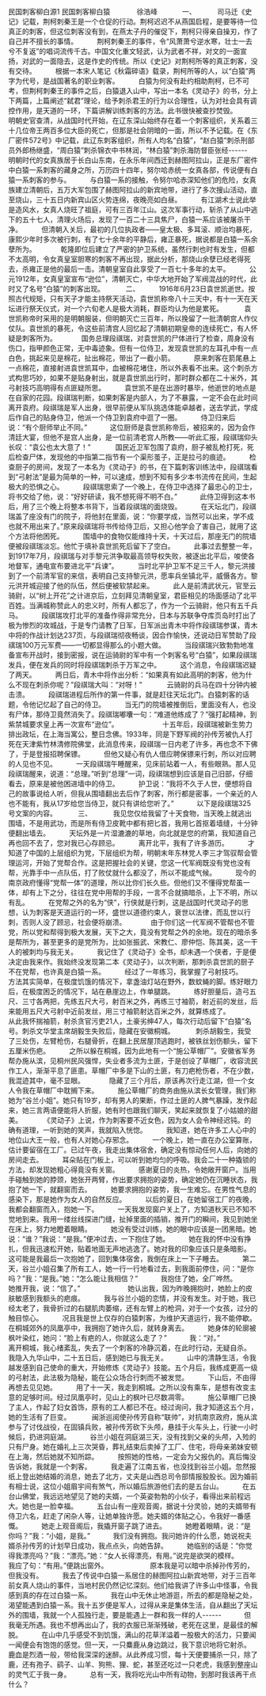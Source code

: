 民国刺客柳白源1
民国刺客柳白猿 　 　　 徐浩峰　 　　 一、　 　　 司马迁《史记》记载，荆柯刺秦王是一个仓促的行动。荆柯迟迟不从燕国启程，是要等待一位真正的刺客，但这位刺客没有到，在燕太子丹的催促下，荆柯只得亲自操刃，作了自己并不擅长的事情。　  　　荆柯刺秦王的事件，令“风萧萧兮逆水寒，壮士一去兮不复返”的唱词流传千古。中国文化重文轻武，认为武者不祥，对文的一面宣扬，对武的一面隐去，这是作史的传统。所以《史记》对荆柯所等的真正刺客，没有交待。　  　　根据一本宋人笔记《秋霜碎语》载录，荆柯所等的人，以“白猿”两字为代号，是战国著名的职业刺客。　  　　白猿为何没有赴约相助荆柯，已不可考，但荆柯刺秦王的事件之后，白猿退入山中，写出一本名《灵动子》的书，分上下两篇，上篇阐述“弑君”理论，给予刺杀君王的行为以合理性，认为对社会具有调控作用，是天道的一环，下篇讲解训练刺客的方法。此书很快被查抄焚毁。　  　　明朝史官查清，从战国时代开始，在辽东深山始终存在着一个刺客组织，关系着三十几位帝王两百多位大臣的死亡，但那是社会阴暗的一面，所以不予记载。在《东厂密件572号》中记载，此辽东刺客组织，所有人均名“白猿”，“赵白猿”刺杀刑部员外郎杨继盛，“周白猿”刺杀锦衣中书林润，“林白猿”刺杀海防督臣张经------　  　　明朝时代的女真族居于长白山东南，在永乐年间西迁到赫图阿拉山，正是东厂密件中白猿一系刺客的藏身之所，万历四十四年，努尔哈赤统一女真各部，传说便有白猿一系刺客的参与。　  　　与白猿一系的接触，令努尔哈赤深知他们的危险，女真族建立清朝后，五万大军包围了赫图阿拉山的新宾地带，进行了多次搜山活动，直至烧山，三十五日内新宾山区火势连绵，夜晚亮如白昼。　  　　有江湖术士说此举是造风水，女真人烧旺了祖庭，可有三百年江山。这次军事行动，斩杀了从山中逃下的五十七人，清理火场后，发现了一百二十三具焦尸，白猿一系应该被屠杀干净。　  　　但清朝入关后，最初的几位执政者——皇太极、多耳滚、顺治均暴死，康熙少年时多次被行刺，有了七十余年的平静后，雍正暴死，据说都是白猿一系余孽所为。 　 　　乾隆即位后建立了严密的护卫系统，虽然行刺也时有发生，但都不太高明，令女真皇室胆寒的刺客不再出现，据此分析，那烧山余孽已经老得死去，杀雍正是他的最后一击。清朝皇室自此享受了一百七十多年的太平。　  　　公元1912年，女真皇室宣布“逊位”，清朝灭亡，中华大地开始了军阀混战的时代，此时又了名号“白猿”的刺客出现。　  　　 二、　 　　1916年6月23日袁世凯逝世。按照古代规矩，只有天子才能主持祭天活动，袁世凯称帝八十三天中，有十一天在天坛进行祭天仪式，对一个六旬老人是极大消耗，群臣均认为他是累死。　  　　 袁世凯称帝时采用的是明朝服装，但明朝灭亡三百年，所以挽留了一批清朝宫人作仪仗队。袁世凯的暴死，令这些前清宫人回忆起了清朝初期皇帝的连续死亡，有人怀疑是刺客所为。 　 　　国务总理段祺瑞，对袁世凯的尸体进行了检查，周身没有伤口，指甲颜色正常，无中毒迹象。但有一位侍卫，发现袁世凯的左耳孔中有一点白色，挑起来见是棉花，扯出棉花，带出了一截小箭。　  　　原来刺客在箭尾悬上一点棉花，直接射进袁世凯耳中，血被棉花堵住，所以外表看不出来。这个刺杀方式构思巧妙，如果不是贴身射出，就是袁世凯出行时，那时群众都在二十米外，其弓射技巧高明得有点匪疑所思。　  　　袁世凯不是在出游时暴毕，他逝世的地点是在自家的花园。段祺瑞判断，如果刺客是内部人，为了不暴露，一定不会在此时间离开袁府。段祺瑞是军人出身，很早前便从军队挑选体能卓越者，送去学武，学成后作自己的贴身侍卫，他派一个侍卫到袁府中逛了一圈。　  　　侍卫归来后说：“有个厨师举止不同。”　 　　这位厨师是袁世凯称帝后，被招来的，因为会作清廷大宴，但他不是宫人出身，是一位前清老宫人所教——听此汇报，段祺瑞仰头长叹：“袁公也太大意了！”　  　　 国民近卫军包围了袁府，厨子被乱枪打死，死后检查尸体，发现他的中指第二指节有一个渠形茧子，正是拉弓的痕迹。　  　　检查厨子的房间，发现了一本名为《灵动子》的书，在下篇刺客训练法中，段祺瑞看到“弓射法”是最为简单的一种，可以速成，想到不知有多少本书流传在民间，生起极大的恐惧之心。　  　　段祺瑞思索了一个晚上，在侍卫中选择了最忠心的卫士，将书交给了他，说：“好好研读，我不想死得不明不白。”　  　　此侍卫得到这本书后，用了三个晚上将整本书背下，当着段祺瑞的面烧毁。　  　　在天坛北门，段祺瑞盖了座没有门的院子，将他封在里面，说：“你要学成，当然可以出来，学不成也就不用出来了。”原来段祺瑞将书传给侍卫后，又担心他学会了害自己，就用了这个方法将他困死。　  　　围墙中的食物仅能维持十天，十天过后，那座无门的院墙便被段祺瑞淡忘。他忙于填补袁世凯死后留下了空白。　  　　此事过去整整一年，到1917年7月，段祺瑞与对手黎元洪争取最高领导权失败，被逐出北平后，唆使各地督军，通电宣布要进北平“兵谏”。　  　　当时北平护卫军不足三千人，黎元洪接到了一个前清军官的来信，表明自己支持黎元洪，愿率兵坐镇北平，威慑各方。黎元洪开城迎接了他的队伍，然后便被软禁起来。　  　　此人是前清武状元，官至云骑尉，以“树上开花”之计进京后，立刻拜见清朝皇室，君臣相见的场面感动了北平百姓。当满城称赞此人的忠义时，所有人都忘了，作为一个云骑尉，他只有五千兵马。　  　　段祺瑞攻打北平的准备作得非常充分，日本与苏联争夺库页岛时打出了极为惨烈的攻城战，于是专门请教了日军，日军派出青木中将作段祺瑞参谋，青木中将的作战计划达237页，与段祺瑞彻夜畅谈，因合作愉快，还说动日军赞助了段祺瑞100万元军费——一切都显得那么的小题大做。　  　　当段祺瑞兴致勃勃地准备宣布开战时，接到密报，说在运骑尉的军中有一个刺客名号“白猿”，如果段祺瑞发兵，便在发兵的同时将段祺瑞刺杀于万军之中。　  　　这个消息，令段祺瑞迟疑了两天。　 　　两日后，青木中将作出分析：“如果真有如此高明的刺客，他为什么不现在刺杀你呢？”段祺瑞大叫：“对呀！”　  　　 云骑尉的兵马在四十分钟内被击溃。　 　　段祺瑞进程后所作的第一件事，就是赶往天坛北门。白猿刺客的话题，令他记忆起了自己的侍卫。　  　　当无门的院墙被推倒后，里面没有人，也没有尸体，那侍卫竟然消失了。段祺瑞嘟囔一句：“难道他练成了？”强打起精神，到紫禁城要求皇上再一次宣布“逊位”。　  　　　 　　 十五年后，段祺瑞被新生势力排出政坛，在上海当寓公，整日念佛。1933年，同是下野军阀的孙传芳被仇人打死在天津紫竹林清修院佛堂，此消息传来，段祺瑞一日内老了许多，再也念不下佛了，于是登报招聘保镖。　  　　但他又疑心有仇人借应聘保镖来行刺，所以对应聘的人见也不见。　  　　一天段祺瑞午睡醒来，见床前站着一人，有些眼熟。那人见段祺瑞醒来，说道：“总理。”听到“总理”一词，段祺瑞想到应该是自己旧部，仔细看去，原来是被他困进墙中的侍卫。　  　　护卫说：“我将不久于人世，便想将自己的故事说给人听，但我从围墙翻出去后作了刺客，所行都是密事，一个亲近的人也不能有，我从17岁给您当侍卫，就只有讲给您听了。”　  　　以下是段祺瑞325号文案的内容。　 　　 三、　 　　 我见您仅给我留了十天食物，当天晚上就逃出围墙，不是用武功，而是所有侍卫皮靴中都有把匕首，我用匕首抠着墙缝，十分钟便翻出墙去。　  　　天坛外是一片湿漉漉的草地，向北就是您的府第，我知道自己再也回不去了，您对我已心存顾忌。　  　　离开北平，我有了许多游历。　 　　才知道了中国的上层组织为党，下层组织为帮，明朝末年东林党人李三才驾驭帮会管理运河，开始了党帮合作。这是把握社会的关键，您这一代军阀既没有党也没有帮，光靠手中一点队伍，打了败仗就什么都没了，所以不能成气候。　  　　现今的南京政府懂得“党帮一体”的道理，所以比你们长久些。但他们又不懂得党帮虽一体，却有上下之分，往往在党中用帮的手段，一言不合就搞暗杀，上下不明，所以有乱。　  　　在党帮之外的名为“侠”，行侠就是行刺，这是战国时代灵动子的思想，认为刺客是天道运行的一环，盛世以道德约束人，衰世以法律，而乱世以行刺，否则人没了顾忌，社会便将崩溃。 　 　　由于你们这一代军阀不管帮也不管党，所以党和帮得到极大发展，天下之大，竟没有党帮之外的余地。现在的暗杀多是帮所为，甚至更多的是党所为，比如张振武、宋教仁、廖仲恺、陈其美，这一干人的被刺均与我无关。　  　　我记住了《灵动子》全书，却未遇一个侠者，于是便决定由我来作。我始终没发现第二本《灵动子》，以次判断，那刺杀袁世凯的厨子不在党帮，也许真是白猿一系。　  　　经过了一年练习，我掌握了弓射技巧。　 　　方法其实简单，在极度饥饿的情况下，拿盏油灯站在野外，数蚊蝇的脚。练好眼力后，在极度困乏的情况下，站在悬崖边上，作单腿跳。　  　　练好胆量后，造弓五尺、三寸各两把，先练五尺大弓，射百米之外，再练三寸袖箭，射近前的发丝，后来能用五尺大弓射中近前发丝，用三寸袖箭射达百米之外，就算练成了。　  　　 从此我怀揣袖箭，射杀贪官污吏21人，土豪劣绅47人，每次行动后留下“白猿”名号。刺杀文华堂主席胡毅生失败后，隐藏在安徽桐城。　  　　 刺杀胡毅生，我受了三处伤，左臂枪伤，右腿骨折，在翻上民居屋顶逃跑时，被铁丝划伤额头，留下五厘米伤疤。　  　　之所以躲在桐城，因为此地有一个“施公草帽厂”。安徽省军务帮办施从滨，见桐州民风强悍，失业者多流为土匪，于是创设了草帽厂，收容流民作工人，渐渐平息了匪患。草帽厂中多是下山的土匪，有刀疤枪伤者，不在少数，我混迹其中，毫不显眼。 　 　　隐藏了三个月后，原该再次行走江湖，但一个女人令我在草帽厂中耽搁下来。　  　　施公草帽厂的商务由施从滨长女管理，我们称她为“谷兰小姐”。她只有19岁，却有男人的果断，作过土匪的人脾气暴躁，发作起来，她三言两语便能将人折服，她有时也跟我们聊天，笑起来就恢复了小姑娘的甜美。　  　　 《灵动子》上说，作为刺客要不近女色，因为女人会令神经迟钝。的确有道理，一听到她的笑声，我就陷入恍惚。　  　　我知道，她在许多工人心中的地位山大王一般，也有人对她心存邪念。　  　　一个晚上，她一直在办公室算账，估计要留宿在工厂。已过午夜，我走出集体宿舍，确定没有惊动任何人后，向她的房间走去。　  　　耳朵贴在门板上，可以听到她均匀的呼吸。我会二十一种撬锁的方法，却发现她粗心得竟没有关窗。　  　　感谢夏日的炎热，令她敞开窗户。当用手碰触到她的脖颈，她张开两臂，作出要求拥抱的姿势，确定她仍在沉睡状态，我抱了她一下，就翻窗而去。　  　　她要求拥抱的姿势，我一生难忘。在男性气息的感染下，那是她作为女人的自然反应。　  　　以后的夏日，在她留宿工厂的夜晚，我都会翻窗而入，抱她一下。　  　　一天我发现窗户关上了，方知道秋天已不知不觉地到来。我用一缕丝线探进门缝，扯掉里面的插销，推开门的瞬间，我见到她坐在床上，努力地瞪着眼睛。　  　　她没有受过训练，她的眼中应该是一团黑暗。她说：“谁？”我说：“是我。”便冲过去，一下抱住了她。　  　　她在我的怀中没有挣扎，但我迅速松开她，贴着地面无声地逃逸了。她对我的印象应该只是条暗影。　  　　这可能是我最后一次抱她了，回到集体宿舍，我倒在床上一下子睡去。　  　　第二天，谷兰小姐召集了所有工人，她一行一行地看过去，到我面前停住，问：“是你吗？”我：“是我。”她：“怎么能让我相信？”　  　　我抱住了她，全厂哗然。　 　　 她推开我，说：“信了。”　 　　 　 　　她认出我，因为昨晚拥抱时，她脸上的皮肤敏感到我额头的疤痕。　  　　我与谷兰小姐的恋情，并没有发生。对于她，我已经太老了，我骨折过的右腿肌肉萎缩，还有左臂上的枪洞，对于一个女孩，过分的触目惊心。　  　　况且我是世上仅存的白猿刺客，为维护天道运行，我不能停歇。在桐城郊外的凤凰亭中，我拥抱了她许久后，就转身离去。　  　　她身体的轮廓被枫叶染红，她问：“脸上有疤的人，你就这么走了？”　  　　我：“对。”　 　　　 　　离开桐城，我心绪紊乱，失去了一个刺客的冷静沉着，在此时行动，无疑自杀。　  　　 我隐入九华山中，二十五日后，感到她已与我无关。　 　　山中的清静生活，令我越发感到自己使命的重大，开始修炼《灵动子》技能。五个月后，我练成更高一级的弓射法，此法极为隐秘，能在公众场合行刺而不被发觉。　  　　下山后，不由得再想去见见她。　 　　用了十一天，我走到桐城。之所以没有乘车，是想有改变主意的足够时间。经过凤凰亭时，见山上的枫叶已尽数凋零。　  　　施公草帽厂已换了主人，作起了妇女首饰，原有的工人都已不在。经过询问，我才知道这五个月，她的生活有了巨变。　  　　 闽浙巡阅使孙传芳自称“联帅”，对抗南京政府，施从滨参与了讨伐战役，在固镇兵败，被孙传芳砍下头颅，悬挂于火车头上，行驶一小时候后，扔进洞庭湖。　  　　谷兰小姐在洞庭湖三天，没有找到父亲的头颅，入殓的只有尸身。她在婚礼上三次哭昏，葬礼结束后卖掉了工厂、住宅，将母亲弟妹安顿在上海，然后她就不知所踪。　  　　按照她的性格，一定会为父报仇的。真后悔没告诉她，我就是一个刺客。　  　　我走遍了江南五省，也没找到谷兰小姐。忽然报纸上登出她结婚的消息，她去了北方，丈夫是山西总司令部情报股股长。因为婚前有相士说，这位小姐眉宇间有煞气，所以婚后旅游他们去的是五台山。　  　　在五台山佛堂，我远远地望见了她的夫婿，一个英姿勃勃的小伙子，看得出来前程远大。她也是一脸幸福。　  　　五台山有一座观音阁，据说十分灵验，她的夫婿带有侍卫六名，赶走了闲杂人等，让她单独许愿。她夫婿的体贴之心，令我好一番感慨。　  　　她走上观音阁后，我撬开窗子跳了进去。　 　　她瞪着眼睛，说：“是你吗？”我：“小姐，是我。”　 　　我们没有拥抱。我问她许的什么愿，她说祝夫婿杀孙传芳的计划早日成功，我点点头，向她告辞。　  　　她临别的话是：“你觉得我漂亮吗？”我：“漂亮。”她：“女人长得漂亮，有用。”说完是欲哭的模样。　  　　我应了句：“有用。”便跳出窗外。　 　　　 　　原本我是可以暗中杀掉孙传芳的，但我没有。　 　　我去了传说中白猿一系居住的赫图阿拉山新宾地带，对于三百年前女真人烧山的事件，当地村民仍然记忆深刻。他们给我讲了许多山中怪事，令我感到真的存在过白猿一系。　  　　我在山中无休止地游逛，所去的都是隐秘之处，渴望能遇到白猿一系。我十五岁便是军人，过得从来是集体生活，自从翻出了天坛外的围墙，我就一个人孤独行走，要是能遇上一群和我一样的人------　  　　但我毫无所遇。我也不想再出山了，我的衣服已渐渐残破，老死在这里，是最佳的解脱。　  　　在山中几乎感受不到饥饿，满山的花草洋溢着一股极大的活力，只要闻一闻便会有饱饱的感觉。但一天，一只麋鹿从身边跳过，我下意识地将它射杀。　  　　鹿血是烈酒一般，带给我深深的迷醉。从此养成习惯，每十天便要捕杀一只，除了鹿，还有孢子、鹞子、山羊、狗熊、狸、蛇，甚至还吃过一只老虎，我感到整座山的灵气汇于我一身。　  　　总有一天，我将吃光山中所有动物，到那时我该再干点什么？ 
